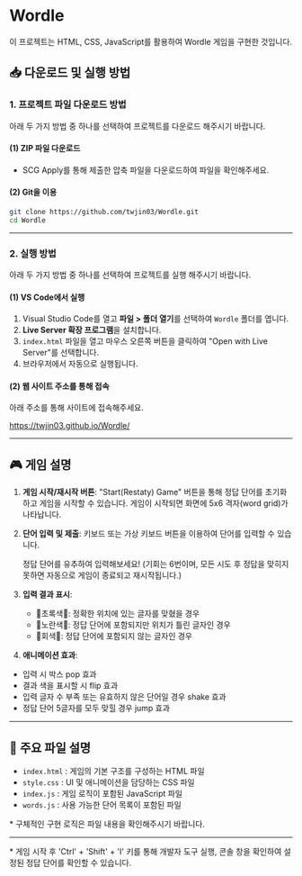 # Wordle 

이 프로젝트는 HTML, CSS, JavaScript를 활용하여 Wordle 게임을 구현한 것입니다.


## 📥 다운로드 및 실행 방법

### 1. 프로젝트 파일 다운로드 방법

아래 두 가지 방법 중 하나를 선택하여 프로젝트를 다운로드 해주시기 바랍니다.

#### (1) ZIP 파일 다운로드

- SCG Apply를 통해 제출한 압축 파일을 다운로드하여 파일을 확인해주세요.

#### (2) Git을 이용

```sh
git clone https://github.com/twjin03/Wordle.git
cd Wordle 
```
---

### 2. 실행 방법
아래 두 가지 방법 중 하나를 선택하여 프로젝트를 실행 해주시기 바랍니다.

#### (1) VS Code에서 실행

1. Visual Studio Code를 열고 **파일 > 폴더 열기**를 선택하여 `Wordle` 폴더를 엽니다.
2. **Live Server 확장 프로그램**을 설치합니다.
3. `index.html` 파일을 열고 마우스 오른쪽 버튼을 클릭하여 "Open with Live Server"를 선택합니다.
4. 브라우저에서 자동으로 실행됩니다.

#### (2) 웹 사이트 주소를 통해 접속

아래 주소를 통해 사이트에 접속해주세요.

https://twjin03.github.io/Wordle/

---

## 🎮 게임 설명

1. **게임 시작/재시작 버튼**: "Start(Restaty) Game" 버튼을 통해 정답 단어를 초기화하고 게임을 시작할 수 있습니다. 게임이 시작되면 화면에 5x6 격자(word grid)가 나타납니다.

2. **단어 입력 및 제출**: 키보드 또는 가상 키보드 버튼을 이용하여 단어를 입력할 수 있습니다. 

    정답 단어를 유추하여 입력해보세요! (기회는 6번이며, 모든 시도 후 정답을 맞히지 못하면 자동으로 게임이 종료되고 재시작됩니다.)

3. **입력 결과 표시**:
   - 💚초록색💚: 정확한 위치에 있는 글자를 맞혔을 경우
   - 💛노란색💛: 정답 단어에 포함되지만 위치가 틀린 글자인 경우
   - 🩶회색🩶: 정답 단어에 포함되지 않는 글자인 경우

4. **애니메이션 효과**: 
- 입력 시 박스 pop 효과
- 결과 색을 표시할 시 flip 효과
- 입력 글자 수 부족 또는 유효하지 않은 단어일 경우 shake 효과
- 정답 단어 5글자를 모두 맞힐 경우 jump 효과
---

## 📌 주요 파일 설명

- `index.html` : 게임의 기본 구조를 구성하는 HTML 파일
- `style.css` : UI 및 애니메이션을 담당하는 CSS 파일
- `index.js` : 게임 로직이 포함된 JavaScript 파일
- `words.js` : 사용 가능한 단어 목록이 포함된 파일

\* 구체적인 구현 로직은 파일 내용을 확인해주시기 바랍니다.

---

\* 게임 시작 후 'Ctrl' + 'Shift' + 'I' 키를 통해 개발자 도구 실행, 콘솔 창을 확인하여 설정된 정답 단어를 확인할 수 있습니다. 
